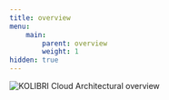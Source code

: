 ```yaml
---
title: overview
menu:
    main:
        parent: overview
        weight: 1
hidden: true
---
```

![KOLIBRI Cloud Architectural overview](/cloud-interfaces/img/KellerCloud_Architecture.png "Architectural overview")

